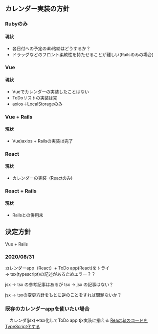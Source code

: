 ## カレンダー実装の方針

### Rubyのみ
#### 現状
 - 各日付への予定のdb格納はどうするか？
 - ドラッグなどのフロント柔軟性を持たせることが難しい(Railsのみの場合)

### Vue 
#### 現状
 - Vueでカレンダーの実装したことはない
 - ToDoリストの実装は完
 - axios＋LocalStorageのみ

### Vue + Rails
#### 現状
 - Vue)axios + Railsの実装は完了

### React
#### 現状
 - カレンダーの実装（Reactのみ)
 
### React + Rails
#### 現状
  - Railsとの併用未
  
## 決定方針
Vue + Rails

###  2020/08/31
カレンダーapp（React）+ ToDo app(React)をトライ  
→ tsx(typescript)の記述があるためエラー？？  

jsx → tsx の参考記事はあるが
tsx → jsx の記事はない？

jsx → tsxの変更方針をもとに逆のことをすれば問題ないか？

### 既存のカレンダーappを使いたい場合
　カレンダ(jsx)→tsx化してToDo app tjx実装に揃える
[React.jsのコードをTypeScript化する](https://engineering.mobalab.net/2019/07/01/react-js%E3%81%AE%E3%82%B3%E3%83%BC%E3%83%89%E3%82%92typescript%E5%8C%96%E3%81%99%E3%82%8B/)
